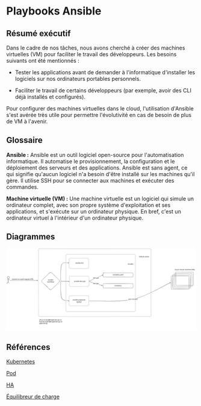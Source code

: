 # Playbooks Ansible

## Résumé exécutif

Dans le cadre de nos tâches, nous avons cherché à créer des machines virtuelles
(VM) pour faciliter le travail des développeurs. Les besoins suivants
ont été mentionnés :

- Tester les applications avant de demander à l'informatique d'installer les
logiciels sur nos ordinateurs portables personnels.

- Faciliter le travail de certains développeurs (par exemple, avoir des CLI
déjà installés et configurés).

Pour configurer des machines virtuelles dans le cloud, l'utilisation d'Ansible
s'est avérée très utile pour permettre l'évolutivité en cas de besoin de
plus de VM à l'avenir.

## Glossaire

**Ansible :** Ansible est un outil logiciel open-source pour l'automatisation
informatique. Il automatise le provisionnement, la configuration et le
déploiement des serveurs et des applications. Ansible est sans agent, ce qui
signifie qu'aucun logiciel n'a besoin d'être installé sur les machines qu'il
gère. Il utilise SSH pour se connecter aux machines et exécuter des commandes.

**Machine virtuelle (VM) :** Une machine virtuelle est un logiciel qui simule un
ordinateur complet, avec son propre système d'exploitation et ses applications,
et s'exécute sur un ordinateur physique. En bref, c'est un ordinateur virtuel à
l'intérieur d'un ordinateur physique.

## Diagrammes

![Ansible](img/ansible.svg)

## Références

[Kubernetes](https://kubernetes.io/docs/concepts/overview/)

[Pod](https://kubernetes.io/docs/concepts/workloads/pods/)

[HA](https://www.techtarget.com/searchdatacenter/definition/high-availability)

[Équilibreur de charge](https://www.nginx.com/resources/glossary/load-balancing/)
